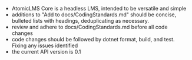 - AtomicLMS Core is a headless LMS, intended to be versatile and simple
- additions to "Add to docs/CodingStandards.md" should be concise, bulleted lists with headings, deduplicating as necessary.
- review and adhere to docs/CodingStandards.md before all code changes
- code changes should be followed by dotnet format, build, and test. Fixing any issues identified
- the current API version is 0.1